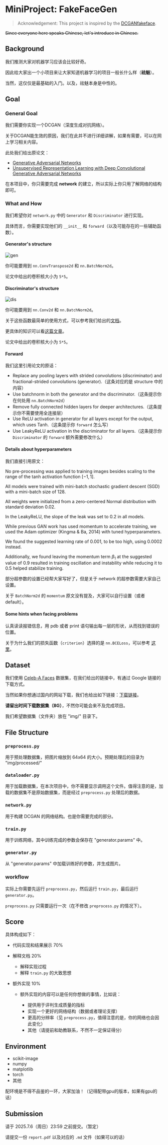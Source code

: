 # MiniProject: FakeFaceGen

> Acknowledgement: This project is inspired by the [DCGANfakeface](https://github.com/Siyou-Li/DCGANfakeface).

~~Since everyone here speaks Chinese, let's introduce in Chinese.~~

## Background

我们推测大家对机器学习应该会比较好奇。

因此给大家出一个小项目来让大家知道机器学习的项目一般长什么样（**祛魅**）。

当然，这仅仅是最基础的入门。以及，祛魅本身是中性的。

## Goal

### General Goal

我们需要你实现一个DCGAN（深度生成对抗网络）。

关于DCGAN能生效的原因，我们在此并不进行详细讲解，如果有需要，可以在网上学习相关内容。

此处我们给出原论文：

* [Generative Adversarial Networks](https://arxiv.org/abs/1406.2661)
* [Unsupervised Representation Learning with Deep Convolutional Generative Adversarial Networks](https://arxiv.org/abs/1511.06434)

在本项目中，你只需要完成 **network** 的建立，所以实际上你只用了解网络的结构即可。

### What and How

我们希望你对 `network.py` 中的 `Generator` 和 `Discriminator` 进行实现。

具体而言，你需要实现他们的 `__init__` 和 `forward`（以及可能存在的一些辅助函数）。

#### Generator's structure

![gen](https://www.paddlepaddle.org.cn/documentation/docs/zh/_images/models.png)

你可能要用到 `nn.ConvTranspose2d` 和 `nn.BatchNorm2d`。

论文中给出的卷积核大小为 `5*5`。

#### Discriminator's structure

![dis](https://i-blog.csdnimg.cn/blog_migrate/60ff6330d1f200ee3bdfa76f5e6a4ea0.png#pic_center)

你可能要用到 `nn.Conv2d` 和 `nn.BatchNorm2d`。

关于这些函数最简单的使用方式，可以参考我们给出的[文档](/docs/nn-func.ipynb)。

更具体的知识可以看[这篇文章](https://hml.boyuai.com/books/chapter9/)。

论文中给出的卷积核大小为 `5*5`。

#### Forward

我们这里引用论文的原话：

- Replace any pooling layers with strided convolutions (discriminator) and fractional-strided convolutions (generator).（这条对应的是 structure 中的内容）
- Use batchnorm in both the generator and the discriminator.（这条提示你在何处用 `nn.BatchNorm2d`）
- Remove fully connected hidden layers for deeper architectures.（这条提示你不需要使用全连接层）
- Use ReLU activation in generator for all layers except for the output, which uses Tanh.（这条提示你 `forward` 怎么写）
- Use LeakyReLU activation in the discriminator for all layers.（这条提示你 `Discriminator` 的 `forward` 额外需要修改什么）

#### Details about hyperparameters

我们直接引用原文：

No pre-processing was applied to training images besides scaling to the range of the tanh activation
function $[-1, 1]$.

All models were trained with mini-batch stochastic gradient descent (SGD) with
a mini-batch size of $128$.

All weights were initialized from a zero-centered Normal distribution
with standard deviation $0.02$.

In the LeakyReLU, the slope of the leak was set to $0.2$ in all models.

While previous GAN work has used momentum to accelerate training, we used the Adam optimizer
(Kingma & Ba, 2014) with tuned hyperparameters.

We found the suggested learning rate of $0.001$,
to be too high, using $0.0002$ instead.

Additionally, we found leaving the momentum term $\beta_1$ at the suggested value of $0.9$ resulted in training oscillation and instability while reducing it to $0.5$ helped
stabilize training.

部分超参数的设置已经帮大家写好了，但是关于 network 的超参数需要大家自己设置。

关于 `BatchNorm2d` 的 `momentum` 原文没有提及，大家可以自行设置（或者default）。

#### Some hints when facing problems

认真读读报错信息，用 pdb 或者 print 语句输出每一层的形状，从而找到错误的位置。

关于为什么我们的损失函数（`criterion`）选择的是 `nn.BCELoss`，可以参考 [这里](https://www.zhihu.com/question/522955753)。

## Dataset

我们使用 [Celeb-A Faces](https://mmlab.ie.cuhk.edu.hk/projects/CelebA.html) 数据集，在我们给出的链接中，有通过 Google 链接的下载方式。

当然如果你想通过国内的网站下载，我们也给出如下链接：[下载链接](https://aistudio.baidu.com/datasetdetail/39207)。

**请留出时间下载数据集（8G）**，不然你可能会来不及完成项目。

我们希望数据集（文件夹）放在 "img/" 目录下。

## File Structure

### `preprocess.py`

用于预处理数据集，把图片缩放到 64x64 的大小。预期处理后的目录为 "img/processed/"

### `dataloader.py`

用于加载数据集，在本次项目中，你不需要显示调用这个文件。值得注意的是，加载的数据集不是原始数据集，而是经过 `preprocess.py` 处理后的数据。

### `network.py`

用于构建 DCGAN 的网络结构。也是你需要完成的部分。

### `train.py`

用于训练网络，其中训练完成的参数会保存在 "generator.params" 中。

### `generator.py`

从 "generator.params" 中加载训练好的参数，并生成图片。

### workflow

实际上你需要先运行 `preprocess.py`，然后运行 `train.py`，最后运行 `generator.py`。

`preprocess.py` 只需要运行一次（在不修改 `preprocess.py` 的情况下）。

## Score

具体构成如下：

- 代码实现和结果展示 70%

- 解释文档 20%
  
  - 解释实现过程
  - 解释 `train.py` 的大致思想

- 额外实现 10%

  - 额外实现的内容可以是任何你想做的事情，比如说：

    - 提供用于评判生成质量的指标
    - 实现一个更好的网络结构（数据或者理论支撑）
    - 更高的分辨率（见 `preprocess.py`，值得注意的是，你的网络也会因此变化）
    - 其他（请提前和助教联系，不然不一定保证得分）

## Environment

- scikit-image
- numpy
- matplotlib
- torch
- 其他

配环境是不得不品鉴的一环，大家加油！（记得配带gpu的版本，如果有gpu的话）

## Submission

请于 2025.7.6（周日）23:59 之前提交。（暂定）

请提交一份 `report.pdf` 以及对应的 `.md` 文件（如果可以的话）

